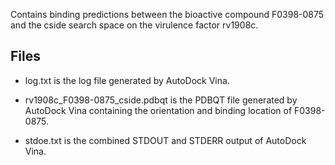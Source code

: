 Contains binding predictions between the bioactive compound F0398-0875 and the cside search space on the virulence factor rv1908c.

## Files

- log.txt is the log file generated by AutoDock Vina.

- rv1908c_F0398-0875_cside.pdbqt is the PDBQT file generated by AutoDock Vina containing the orientation and binding location of F0398-0875.

- stdoe.txt is the combined STDOUT and STDERR output of AutoDock Vina.

